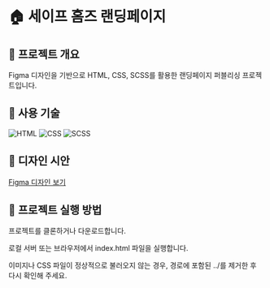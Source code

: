 # 🏠 세이프 홈즈 랜딩페이지

## 📌 프로젝트 개요
Figma 디자인을 기반으로 HTML, CSS, SCSS를 활용한 랜딩페이지 퍼블리싱 프로젝트입니다.

## 🔧 사용 기술
![HTML](https://img.shields.io/badge/HTML5-E34F26?style=flat&logo=html5&logoColor=white)
![CSS](https://img.shields.io/badge/CSS3-1572B6?style=flat&logo=css3&logoColor=white)
![SCSS](https://img.shields.io/badge/SCSS-CC6699?style=flat&logo=sass&logoColor=white)

## 🎨 디자인 시안
[Figma 디자인 보기](https://www.figma.com/design/s5XMTwfBmWDmDJC0B6gAww/%E1%84%89%E1%85%A6%E1%84%8B%E1%85%B5%E1%84%91%E1%85%B3%E1%84%92%E1%85%A9%E1%86%B7%E1%84%8C%E1%85%B3-%E1%84%85%E1%85%A2%E1%86%AB%E1%84%83%E1%85%B5%E1%86%BC%E1%84%91%E1%85%A6%E1%84%8B%E1%85%B5%E1%84%8C%E1%85%B5?node-id=0-1&t=P5LW6F0aiCB6j76I-0)

## 🚀 프로젝트 실행 방법

프로젝트를 클론하거나 다운로드합니다.

로컬 서버 또는 브라우저에서 index.html 파일을 실행합니다.

이미지나 CSS 파일이 정상적으로 불러오지 않는 경우, 경로에 포함된 ../를 제거한 후 다시 확인해 주세요.
